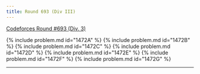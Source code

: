 ```yaml
---
title: Round 693 (Div III)
---
```


[Codeforces Round #693 (Div. 3)](https://codeforces.com/contest/1472)

{% include problem.md id="1472A" %}
{% include problem.md id="1472B" %}
{% include problem.md id="1472C" %}
{% include problem.md id="1472D" %}
{% include problem.md id="1472E" %}
{% include problem.md id="1472F" %}
{% include problem.md id="1472G" %}

* * *

<object data='notes/R-693.pdf' width='1000' height='1000' type='application/pdf'/>
